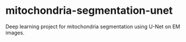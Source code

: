 # mitochondria-segmentation-unet
Deep learning project for mitochondria segmentation using U-Net on EM images.
